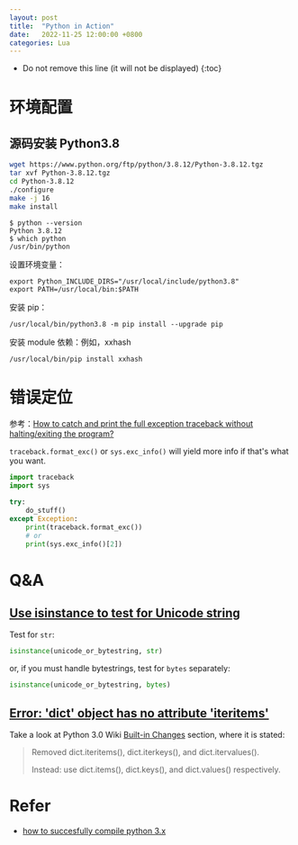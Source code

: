 ```yaml
---
layout: post
title:  "Python in Action"
date:   2022-11-25 12:00:00 +0800
categories: Lua
---
```


* Do not remove this line (it will not be displayed)
{:toc}


# 环境配置

## 源码安装 Python3.8

``` bash
wget https://www.python.org/ftp/python/3.8.12/Python-3.8.12.tgz
tar xvf Python-3.8.12.tgz
cd Python-3.8.12
./configure
make -j 16
make install
```

```
$ python --version
Python 3.8.12
$ which python
/usr/bin/python
```

设置环境变量：

```
export Python_INCLUDE_DIRS="/usr/local/include/python3.8"
export PATH=/usr/local/bin:$PATH
```

安装 pip：

```
/usr/local/bin/python3.8 -m pip install --upgrade pip
```

安装 module 依赖：例如，xxhash

```
/usr/local/bin/pip install xxhash
```

# 错误定位

参考：[How to catch and print the full exception traceback without halting/exiting the program?](https://stackoverflow.com/questions/3702675/how-to-catch-and-print-the-full-exception-traceback-without-halting-exiting-the)

`traceback.format_exc()` or `sys.exc_info()` will yield more info if that's what you want.


``` python
import traceback
import sys

try:
    do_stuff()
except Exception:
    print(traceback.format_exc())
    # or
    print(sys.exc_info()[2])
```

# Q&A

## [Use isinstance to test for Unicode string](https://stackoverflow.com/questions/24514891/use-isinstance-to-test-for-unicode-string)

Test for `str`:

``` python
isinstance(unicode_or_bytestring, str)
```

or, if you must handle bytestrings, test for `bytes` separately:

``` python
isinstance(unicode_or_bytestring, bytes)
```

## [Error: 'dict' object has no attribute 'iteritems'](https://stackoverflow.com/questions/30418481/error-dict-object-has-no-attribute-iteritems)

Take a look at Python 3.0 Wiki [Built-in Changes](https://wiki.python.org/moin/Python3.0#Built-In_Changes) section, where it is stated:

> Removed dict.iteritems(), dict.iterkeys(), and dict.itervalues().
>
> Instead: use dict.items(), dict.keys(), and dict.values() respectively.



# Refer

* [how to succesfully compile python 3.x](https://stackoverflow.com/questions/58048079/how-to-succesfully-compile-python-3-x)















